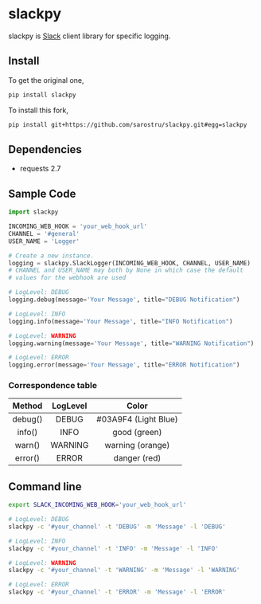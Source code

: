 # slackpy

slackpy is [Slack][] client library for specific logging.

## Install

To get the original one,
```sh
pip install slackpy
```
To install this fork, 
```sh
pip install git+https://github.com/sarostru/slackpy.git#egg=slackpy
```

## Dependencies

-   requests 2.7

## Sample Code

```python
import slackpy

INCOMING_WEB_HOOK = 'your_web_hook_url'
CHANNEL = '#general'
USER_NAME = 'Logger'

# Create a new instance.
logging = slackpy.SlackLogger(INCOMING_WEB_HOOK, CHANNEL, USER_NAME)
# CHANNEL and USER_NAME may both by None in which case the default
# values for the webhook are used

# LogLevel: DEBUG
logging.debug(message='Your Message', title="DEBUG Notification")

# LogLevel: INFO
logging.info(message='Your Message', title="INFO Notification")

# LogLevel: WARNING
logging.warning(message='Your Message', title="WARNING Notification")

# LogLevel: ERROR
logging.error(message='Your Message', title="ERROR Notification")
```

### Correspondence table

Method | LogLevel | Color
:----: | :------: | :----:
debug() | DEBUG | #03A9F4 (Light Blue)
info() | INFO | good (green)
warn() | WARNING | warning (orange)
error() | ERROR | danger (red)

## Command line

```sh
export SLACK_INCOMING_WEB_HOOK='your_web_hook_url'

# LogLevel: DEBUG
slackpy -c '#your_channel' -t 'DEBUG' -m 'Message' -l 'DEBUG'

# LogLevel: INFO
slackpy -c '#your_channel' -t 'INFO' -m 'Message' -l 'INFO'

# LogLevel: WARNING
slackpy -c '#your_channel' -t 'WARNING' -m 'Message' -l 'WARNING'

# LogLevel: ERROR
slackpy -c '#your_channel' -t 'ERROR' -m 'Message' -l 'ERROR'

```

  [Slack]: https://slack.com
